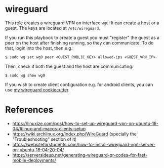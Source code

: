 # wireguard

This role creates a wireguard VPN on interface `wg0`. It can create a host or a
guest. The keys are located at `/etc/wireguard`.

If you run this playbook to create a guest you must "register" the guest as a
peer on the host after finishing running, so they can communicate. To do that,
login into the host, then e.g.:

```
$ sudo wg set wg0 peer <GUEST_PUBLIC_KEY> allowed-ips <GUEST_VPN_IP>
```

Then, check if both the guest and the host are communicating:

```
$ sudo wg show wg0
```

If you wish to create client configuration e.g. for android clients, you can
use [my wireguard cookiecutter](https://github.com/tiagoprn/wireguard-client-cookiecutter).

# References
- <https://linuxize.com/post/how-to-set-up-wireguard-vpn-on-ubuntu-18-04/#linux-and-macos-clients-setup>
- <https://wiki.archlinux.org/index.php/WireGuard> (specially the "Troubleshooting" section of it)
- <https://websiteforstudents.com/how-to-install-wireguard-vpn-server-on-ubuntu-18-04-20-04/>
- <https://serversideup.net/generating-wireguard-qr-codes-for-fast-mobile-deployments/>
